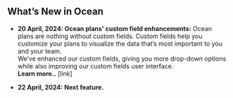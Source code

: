 <meta name=“robots” content=“noindex”>

## What’s New in Ocean 

* **20 April, 2024: Ocean plans' custom field enhancements:** Ocean plans are nothing without custom fields. Custom fields help you customize your plans to visualize the data that’s most important to you and your team.  
We’ve enhanced our custom fields, giving you more drop-down options while also improving our custom fields user interface.                 
   **Learn more..** [link]


* **22 April, 2024: Next feature.**
